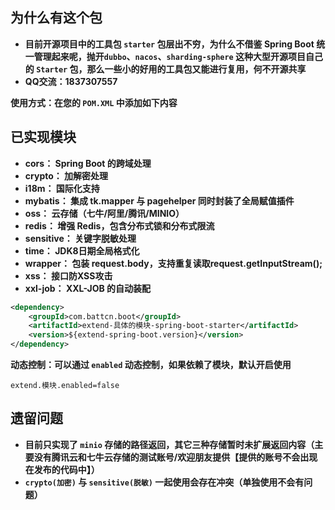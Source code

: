 ## 为什么有这个包

- **目前开源项目中的工具包 `starter` 包层出不穷，为什么不借鉴 Spring Boot 统一管理起来呢，抛开`dubbo`、`nacos`、`sharding-sphere` 这种大型开源项目自己的 `Starter` 包，那么一些小的好用的工具包又能进行复用，何不开源共享**
- **QQ交流：1837307557**

**使用方式：在您的 `POM.XML` 中添加如下内容**

## 已实现模块

- **cors： Spring Boot 的跨域处理**
- **crypto： 加解密处理**
- **i18m： 国际化支持**
- **mybatis： 集成 tk.mapper 与 pagehelper 同时封装了全局赋值插件**
- **oss： 云存储（七牛/阿里/腾讯/MINIO）**
- **redis： 增强 Redis，包含分布式锁和分布式限流**
- **sensitive： 关键字脱敏处理**
- **time： JDK8日期全局格式化**
- **wrapper： 包装 request.body，支持重复读取request.getInputStream();**
- **xss： 接口防XSS攻击**
- **xxl-job： XXL-JOB 的自动装配**




```xml
<dependency>
    <groupId>com.battcn.boot</groupId>
    <artifactId>extend-具体的模块-spring-boot-starter</artifactId>
    <version>${extend-spring-boot.version}</version>
</dependency>
```

**动态控制：可以通过 `enabled` 动态控制，如果依赖了模块，默认开启使用**
``` properties
extend.模块.enabled=false
```

## 遗留问题

- **目前只实现了 `minio` 存储的路径返回，其它三种存储暂时未扩展返回内容（主要没有腾讯云和七牛云存储的测试账号/欢迎朋友提供【提供的账号不会出现在发布的代码中】）**
- **`crypto(加密)` 与 `sensitive(脱敏)` 一起使用会存在冲突（单独使用不会有问题）**